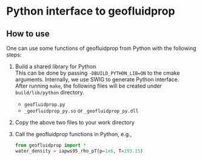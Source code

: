 Python interface to geofluidprop
====

## How to use
One can use some functions of geofluidprop from Python with the following steps:

1. Build a shared library for Python  
This can be done by passing `-DBUILD_PYTHON_LIB=ON` to the cmake arguments. 
Internally, we use SWIG to generate Python interface.  
After running `make`, the following files will be created under `build/lib/python` directory.
    * `geofluidprop.py`
    * `_geofluidprop_py.so` or `_geofluidprop_py.dll`

2. Copy the above two files to your work directory  

3. Call the geofluidprop functions in Python, e.g., 
    ```python
    from geofluidprop import *
    water_density = iapws95_rho_pT(p=1e6, T=293.15)
    ```  
